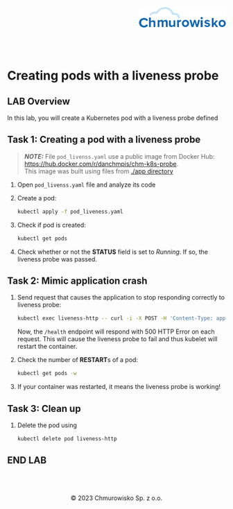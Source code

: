 <img src="./img/logo.png" alt="Chmurowisko logo" width="200" align="right">
<br><br>
<br><br>
<br><br>

# Creating pods with a liveness probe

## LAB Overview

In this lab, you will create a Kubernetes pod with a liveness probe defined

## Task 1: Creating a pod with a liveness probe

> **_NOTE:_** File `pod_livenss.yaml` use a public image from Docker Hub: <https://hub.docker.com/r/danchmpis/chm-k8s-probe>.\
> This image was built using files from [./app directory](./files/app)

1. Open `pod_livenss.yaml` file and analyze its code
1. Create a pod:
    
    ```bash
    kubectl apply -f pod_liveness.yaml
    ```

1. Check if pod is created:

    ```bash
    kubectl get pods
    ```

1. Check whether or not the **STATUS** field is set to *Running*. If so, the liveness probe was passed.

## Task 2: Mimic application crash

1. Send request that causes the application to stop responding correctly to liveness probe:
   
    ```bash
   kubectl exec liveness-http -- curl -i -X POST -H 'Content-Type: application/json' -d '{"live":false}' localhost:8080/settings
    ```
    
   Now, the `/health` endpoint will respond with 500 HTTP Error on each request. This will cause the liveness probe to fail and thus kubelet will restart the container.

1. Check the number of **RESTART**s of a pod: 

    ```bash
    kubectl get pods -w
    ```

1. If your container was restarted, it means the liveness probe is working!

## Task 3: Clean up

1. Delete the pod using 

    ```bash
    kubectl delete pod liveness-http
    ```

## END LAB

<br><br>

<center><p>&copy; 2023 Chmurowisko Sp. z o.o.<p></center>

